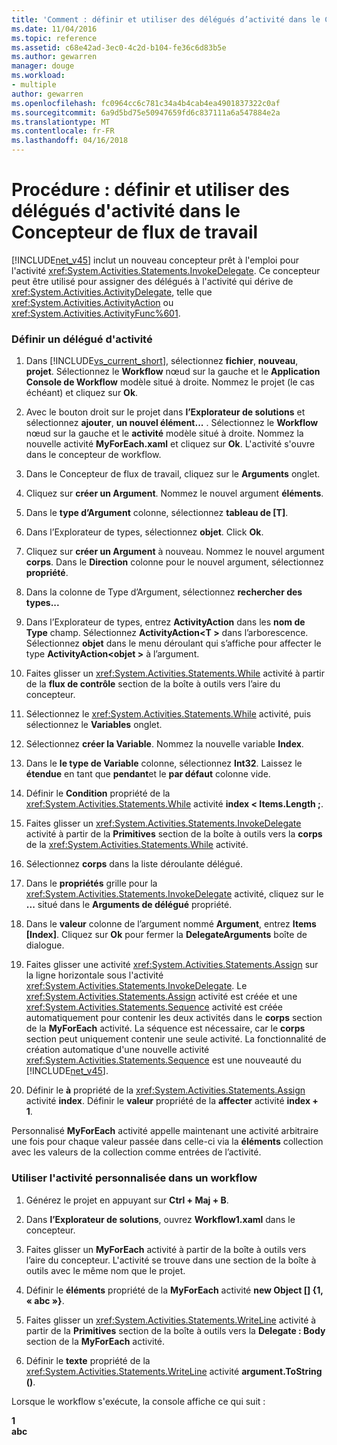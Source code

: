 ```yaml
---
title: 'Comment : définir et utiliser des délégués d’activité dans le Concepteur de flux de travail | Documents Microsoft'
ms.date: 11/04/2016
ms.topic: reference
ms.assetid: c68e42ad-3ec0-4c2d-b104-fe36c6d83b5e
ms.author: gewarren
manager: douge
ms.workload:
- multiple
author: gewarren
ms.openlocfilehash: fc0964cc6c781c34a4b4cab4ea4901837322c0af
ms.sourcegitcommit: 6a9d5bd75e50947659fd6c837111a6a547884e2a
ms.translationtype: MT
ms.contentlocale: fr-FR
ms.lasthandoff: 04/16/2018
---
```

# <a name="how-to-define-and-consume-activity-delegates-in-the-workflow-designer"></a>Procédure : définir et utiliser des délégués d'activité dans le Concepteur de flux de travail
[!INCLUDE[net_v45](../ide/includes/net_v45_md.md)] inclut un nouveau concepteur prêt à l'emploi pour l'activité <xref:System.Activities.Statements.InvokeDelegate>. Ce concepteur peut être utilisé pour assigner des délégués à l'activité qui dérive de <xref:System.Activities.ActivityDelegate>, telle que <xref:System.Activities.ActivityAction> ou <xref:System.Activities.ActivityFunc%601>.  
  
### <a name="define-an-activity-delegate"></a>Définir un délégué d'activité  
  
1.  Dans [!INCLUDE[vs_current_short](../code-quality/includes/vs_current_short_md.md)], sélectionnez **fichier**, **nouveau**, **projet**. Sélectionnez le **Workflow** nœud sur la gauche et le **Application Console de Workflow** modèle situé à droite. Nommez le projet (le cas échéant) et cliquez sur **Ok**.  
  
2.  Avec le bouton droit sur le projet dans **l’Explorateur de solutions** et sélectionnez **ajouter**, **un nouvel élément...** . Sélectionnez le **Workflow** nœud sur la gauche et le **activité** modèle situé à droite. Nommez la nouvelle activité **MyForEach.xaml** et cliquez sur **Ok**. L'activité s'ouvre dans le concepteur de workflow.  
  
3.  Dans le Concepteur de flux de travail, cliquez sur le **Arguments** onglet.  
  
4.  Cliquez sur **créer un Argument**. Nommez le nouvel argument **éléments**.  
  
5.  Dans le **type d’Argument** colonne, sélectionnez **tableau de [T]**.  
  
6.  Dans l’Explorateur de types, sélectionnez **objet**. Click **Ok**.  
  
7.  Cliquez sur **créer un Argument** à nouveau. Nommez le nouvel argument **corps**. Dans le **Direction** colonne pour le nouvel argument, sélectionnez **propriété**.  
  
8.  Dans la colonne de Type d’Argument, sélectionnez **rechercher des types...**  
  
9. Dans l’Explorateur de types, entrez **ActivityAction** dans les **nom de Type** champ. Sélectionnez **ActivityAction\<T >** dans l’arborescence. Sélectionnez **objet** dans le menu déroulant qui s’affiche pour affecter le type **ActivityAction\<objet >** à l’argument.  
  
10. Faites glisser un <xref:System.Activities.Statements.While> activité à partir de la **flux de contrôle** section de la boîte à outils vers l’aire du concepteur.  
  
11. Sélectionnez le <xref:System.Activities.Statements.While> activité, puis sélectionnez le **Variables** onglet.  
  
12. Sélectionnez **créer la Variable**. Nommez la nouvelle variable **Index**.  
  
13. Dans le **le type de Variable** colonne, sélectionnez **Int32**. Laissez le **étendue** en tant que **pendant**et le **par défaut** colonne vide.  
  
14. Définir le **Condition** propriété de la <xref:System.Activities.Statements.While> activité **index < Items.Length ;**.  
  
15. Faites glisser un <xref:System.Activities.Statements.InvokeDelegate> activité à partir de la **Primitives** section de la boîte à outils vers la **corps** de la <xref:System.Activities.Statements.While> activité.  
  
16. Sélectionnez **corps** dans la liste déroulante délégué.  
  
17. Dans le **propriétés** grille pour la <xref:System.Activities.Statements.InvokeDelegate> activité, cliquez sur le **...**  situé dans le **Arguments de délégué** propriété.  
  
18. Dans le **valeur** colonne de l’argument nommé **Argument**, entrez **Items [Index]**. Cliquez sur **Ok** pour fermer la **DelegateArguments** boîte de dialogue.  
  
19. Faites glisser une activité <xref:System.Activities.Statements.Assign> sur la ligne horizontale sous l'activité <xref:System.Activities.Statements.InvokeDelegate>. Le <xref:System.Activities.Statements.Assign> activité est créée et une <xref:System.Activities.Statements.Sequence> activité est créée automatiquement pour contenir les deux activités dans le **corps** section de la **MyForEach** activité. La séquence est nécessaire, car le **corps** section peut uniquement contenir une seule activité. La fonctionnalité de création automatique d'une nouvelle activité <xref:System.Activities.Statements.Sequence> est une nouveauté du [!INCLUDE[net_v45](../ide/includes/net_v45_md.md)].  
  
20. Définir le **à** propriété de la <xref:System.Activities.Statements.Assign> activité **index**. Définir le **valeur** propriété de la **affecter** activité **index + 1**.  
  
 Personnalisé **MyForEach** activité appelle maintenant une activité arbitraire une fois pour chaque valeur passée dans celle-ci via la **éléments** collection avec les valeurs de la collection comme entrées de l’activité.  
  
### <a name="use-the-custom-activity-in-a-workflow"></a>Utiliser l'activité personnalisée dans un workflow  
  
1.  Générez le projet en appuyant sur **Ctrl + Maj + B**.  
  
2.  Dans **l’Explorateur de solutions**, ouvrez **Workflow1.xaml** dans le concepteur.  
  
3.  Faites glisser un **MyForEach** activité à partir de la boîte à outils vers l’aire du concepteur. L'activité se trouve dans une section de la boîte à outils avec le même nom que le projet.  
  
4.  Définir le **éléments** propriété de la **MyForEach** activité **new Object [] {1, « abc »}**.  
  
5.  Faites glisser un <xref:System.Activities.Statements.WriteLine> activité à partir de la **Primitives** section de la boîte à outils vers la **Delegate : Body** section de la **MyForEach** activité.  
  
6.  Définir le **texte** propriété de la <xref:System.Activities.Statements.WriteLine> activité **argument.ToString ()**.  
  
 Lorsque le workflow s'exécute, la console affiche ce qui suit :  
  
 **1**   
**abc**